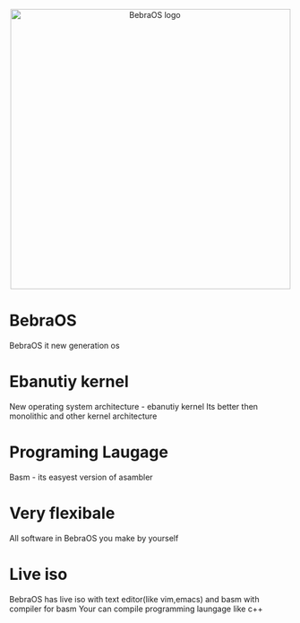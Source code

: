 <p align="center">
  <a href="https://imgur.com/a/e8ep7Ps"><img src="https://imgur.com/a/e8ep7Ps" width="500px" alt="BebraOS logo" /></a>
</p>

# BebraOS
BebraOS it new generation os
# Ebanutiy kernel
New operating system architecture - ebanutiy kernel
Its better then monolithic and other kernel architecture
# Programing Laugage
Basm - its easyest version of asambler
# Very flexibale
All software in BebraOS you make by yourself
# Live iso
BebraOS has live iso with text editor(like vim,emacs) and basm with compiler for basm 
Your can compile programming laungage like c++ 
